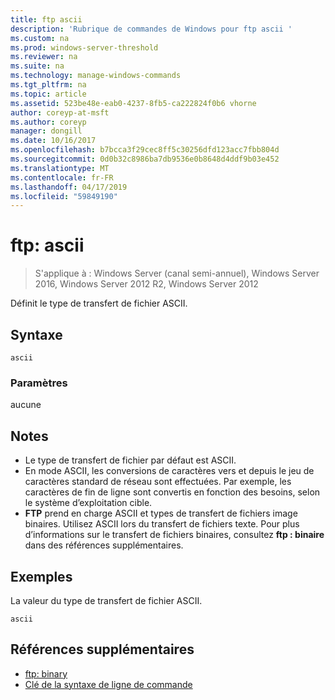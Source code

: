 ```yaml
---
title: ftp ascii
description: 'Rubrique de commandes de Windows pour ftp ascii '
ms.custom: na
ms.prod: windows-server-threshold
ms.reviewer: na
ms.suite: na
ms.technology: manage-windows-commands
ms.tgt_pltfrm: na
ms.topic: article
ms.assetid: 523be48e-eab0-4237-8fb5-ca222824f0b6 vhorne
author: coreyp-at-msft
ms.author: coreyp
manager: dongill
ms.date: 10/16/2017
ms.openlocfilehash: b7bcca3f29cec8ff5c30256dfd123acc7fbb804d
ms.sourcegitcommit: 0d0b32c8986ba7db9536e0b8648d4ddf9b03e452
ms.translationtype: MT
ms.contentlocale: fr-FR
ms.lasthandoff: 04/17/2019
ms.locfileid: "59849190"
---
```

# <a name="ftp-ascii"></a>ftp: ascii

>S'applique à : Windows Server (canal semi-annuel), Windows Server 2016, Windows Server 2012 R2, Windows Server 2012

Définit le type de transfert de fichier ASCII.   
## <a name="syntax"></a>Syntaxe  
```  
ascii  
```  
### <a name="parameters"></a>Paramètres  
aucune  
## <a name="remarks"></a>Notes  
-   Le type de transfert de fichier par défaut est ASCII.  
-   En mode ASCII, les conversions de caractères vers et depuis le jeu de caractères standard de réseau sont effectuées. Par exemple, les caractères de fin de ligne sont convertis en fonction des besoins, selon le système d’exploitation cible.  
-   **FTP** prend en charge ASCII et types de transfert de fichiers image binaires. Utilisez ASCII lors du transfert de fichiers texte. Pour plus d’informations sur le transfert de fichiers binaires, consultez **ftp : binaire** dans des références supplémentaires.  
## <a name="BKMK_Examples"></a>Exemples  
La valeur du type de transfert de fichier ASCII.  
```  
ascii  
```  
## <a name="additional-references"></a>Références supplémentaires  
-   [ftp: binary](ftp-binary.md)  
-   [Clé de la syntaxe de ligne de commande](command-line-syntax-key.md)  
